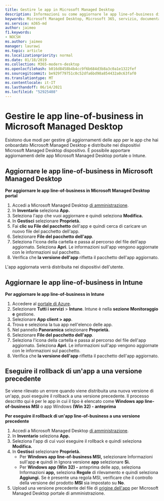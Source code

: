 ```yaml
---
title: Gestire le app in Microsoft Managed Desktop
description: Informazioni su come aggiornare le app line-of-business distribuite in Microsoft Managed Desktop dispositivi
keywords: Microsoft Managed Desktop, Microsoft 365, servizio, documentazione
ms.service: m365-md
author: jaimeo
f1.keywords:
- NOCSH
ms.author: jaimeo
manager: laurawi
ms.topic: article
ms.localizationpriority: normal
ms.date: 01/18/2019
ms.collection: M365-modern-desktop
ms.openlocfilehash: b016d8458b4b4cc9f6b684d3b8a3c0a1e1322fef
ms.sourcegitcommit: be929f79751c0c52dfa6bd98a854432a0c63faf0
ms.translationtype: MT
ms.contentlocale: it-IT
ms.lasthandoff: 06/14/2021
ms.locfileid: "52925408"
---
```

# <a name="manage-line-of-business-apps-in-microsoft-managed-desktop"></a>Gestire le app line-of-business in Microsoft Managed Desktop

<!--Application management -->

Esistono due modi per gestire gli aggiornamenti delle app per le app che hai onboardato Microsoft Managed Desktop e distribuite nei dispositivi Microsoft Managed Desktop dispositivo. È possibile apportare aggiornamenti delle app Microsoft Managed Desktop portale o Intune. 

<span id="update-app-mmd" />

## <a name="update-line-of-business-apps-in-microsoft-managed-desktop"></a>Aggiornare le app line-of-business in Microsoft Managed Desktop

**Per aggiornare le app line-of-business in Microsoft Managed Desktop portal**
1. Accedi a Microsoft Managed Desktop [di amministrazione](https://aka.ms/mmdportal).
2. In **Inventario** seleziona **App.**  
3. Seleziona l'app che vuoi aggiornare e quindi seleziona **Modifica.**
4. In **Gestisci** selezionare **Proprietà.** 
5. Fai **clic su File del pacchetto** dell'app e quindi cerca di caricare un nuovo file del pacchetto dell'app.
6. Selezionare **File del pacchetto dell'app**.
7. Seleziona l'icona della cartella e passa al percorso del file dell'app aggiornato. Seleziona **Apri**. Le informazioni sull'app vengono aggiornate con le informazioni sul pacchetto.
8. Verifica che **la versione dell'app** rifletta il pacchetto dell'app aggiornato. 

L'app aggiornata verrà distribuita nei dispositivi dell'utente.

<span id="update-app-intune" />

## <a name="update-line-of-business-apps-in-intune"></a>Aggiornare le app line-of-business in Intune

**Per aggiornare le app line-of-business in Intune**
1. Accedere al [portale di Azure](https://portal.azure.com).
2. Selezionare **Tutti i servizi**  >  **Intune**. Intune è nella **sezione Monitoraggio e** gestione.
3. Selezionare **App client > app**.
4. Trova e seleziona la tua app nell'elenco delle app.
5. Nel pannello **Panoramica** selezionare **Proprietà.**
6. Selezionare **File del pacchetto dell'app**.
7. Seleziona l'icona della cartella e passa al percorso del file dell'app aggiornato. Seleziona **Apri**. Le informazioni sull'app vengono aggiornate con le informazioni sul pacchetto.
8. Verifica che **la versione dell'app** rifletta il pacchetto dell'app aggiornato.

<span id="roll-back-app-mmd" />

## <a name="roll-back-an-app-to-a-previous-version"></a>Eseguire il rollback di un'app a una versione precedente

Se viene rilevato un errore quando viene distribuita una nuova versione di un'app, puoi eseguire il rollback a una versione precedente. Il processo descritto qui è per le app in cui il tipo è elencato come **Windows app line-of-business MSI** o app Windows **(Win 32) - anteprima**

**Per eseguire il rollback di un'app line-of-business a una versione precedente**

1. Accedi a Microsoft Managed Desktop [di amministrazione](https://aka.ms/mmdportal).
2. In **Inventario** seleziona **App.**  
3. Seleziona l'app di cui vuoi eseguire il rollback e quindi seleziona **Modifica.**
4. In **Gestisci** selezionare **Proprietà.** 
    - Per **Windows app line-of-business MSI,** selezionare Informazioni sull'app **e** quindi in Ignora versione **app** selezionare **Sì.**
    - Per **Windows app (Win 32) -** anteprima delle app, seleziona Informazioni **app,** seleziona **Regole** di rilevamento e quindi seleziona **Aggiungi.** 
    Se è presente una regola MSI, verificare che il controllo della versione del prodotto **MSI** sia impostato su **No**.
5. Upload una versione precedente del file di [origine dell'app](../get-started/deploy-apps.md) per Microsoft Managed Desktop portale di amministrazione.  

